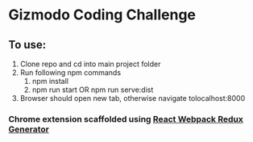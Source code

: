 # Gizmodo Coding Challenge

## To use:

1. Clone repo and cd into main project folder
2. Run following npm commands
   1. npm install
   2. npm run start OR npm run serve:dist
3. Browser should open new tab, otherwise navigate tolocalhost:8000

### Chrome extension scaffolded using [React Webpack Redux Generator](https://github.com/stylesuxx/generator-react-webpack-redux)